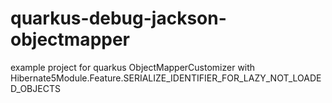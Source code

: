 # quarkus-debug-jackson-objectmapper

example project for quarkus ObjectMapperCustomizer with Hibernate5Module.Feature.SERIALIZE_IDENTIFIER_FOR_LAZY_NOT_LOADED_OBJECTS
